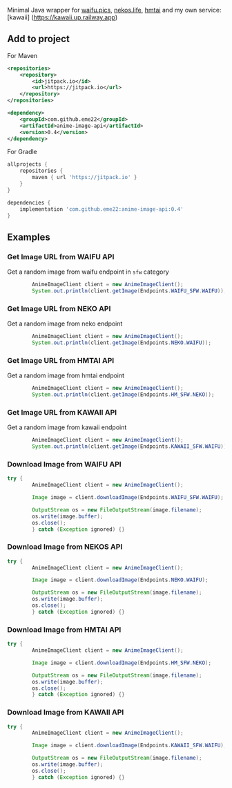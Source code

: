 
Minimal Java wrapper for [waifu.pics](https://waifu.pics), [nekos.life](https://nekos.life), [hmtai](https://hmtai.herokuapp.com) and my own service: [kawaii] (https://kawaii.up.railway.app)

## Add to project  
For Maven  
```xml  
<repositories>  
    <repository>  
        <id>jitpack.io</id>  
        <url>https://jitpack.io</url>  
    </repository>  
</repositories>  
```  
```xml  
<dependency>  
    <groupId>com.github.eme22</groupId>  
    <artifactId>anime-image-api</artifactId>  
    <version>0.4</version>  
</dependency>  
```  
  
For Gradle  
```groovy  
allprojects {
    repositories {  
        maven { url 'https://jitpack.io' }  
    }
}
```  
```groovy  
dependencies {  
    implementation 'com.github.eme22:anime-image-api:0.4'  
}  
```  
## Examples

### Get Image URL from WAIFU API
Get a random image from waifu endpoint in `sfw` category  
```Java  
        AnimeImageClient client = new AnimeImageClient();
        System.out.println(client.getImage(Endpoints.WAIFU_SFW.WAIFU));
```

### Get Image URL from NEKO API
Get a random image from neko endpoint
```Java  
        AnimeImageClient client = new AnimeImageClient();
        System.out.println(client.getImage(Endpoints.NEKO.WAIFU));
```

### Get Image URL from HMTAI API
Get a random image from hmtai endpoint
```Java  
        AnimeImageClient client = new AnimeImageClient();
        System.out.println(client.getImage(Endpoints.HM_SFW.NEKO));
```

### Get Image URL from KAWAII API
Get a random image from kawaii endpoint
```Java  
        AnimeImageClient client = new AnimeImageClient();
        System.out.println(client.getImage(Endpoints.KAWAII_SFW.WAIFU));
```

### Download Image from WAIFU API
```Java
try {
        AnimeImageClient client = new AnimeImageClient();

        Image image = client.downloadImage(Endpoints.WAIFU_SFW.WAIFU);

        OutputStream os = new FileOutputStream(image.filename);
        os.write(image.buffer);
        os.close();
        } catch (Exception ignored) {}
```

### Download Image from NEKOS API
```Java
try {
        AnimeImageClient client = new AnimeImageClient();

        Image image = client.downloadImage(Endpoints.NEKO.WAIFU);

        OutputStream os = new FileOutputStream(image.filename);
        os.write(image.buffer);
        os.close();
        } catch (Exception ignored) {}
```
### Download Image from HMTAI API
```Java
try {
        AnimeImageClient client = new AnimeImageClient();

        Image image = client.downloadImage(Endpoints.HM_SFW.NEKO);

        OutputStream os = new FileOutputStream(image.filename);
        os.write(image.buffer);
        os.close();
        } catch (Exception ignored) {}
```
### Download Image from KAWAII API
```Java
try {
        AnimeImageClient client = new AnimeImageClient();

        Image image = client.downloadImage(Endpoints.KAWAII_SFW.WAIFU);

        OutputStream os = new FileOutputStream(image.filename);
        os.write(image.buffer);
        os.close();
        } catch (Exception ignored) {}
```
